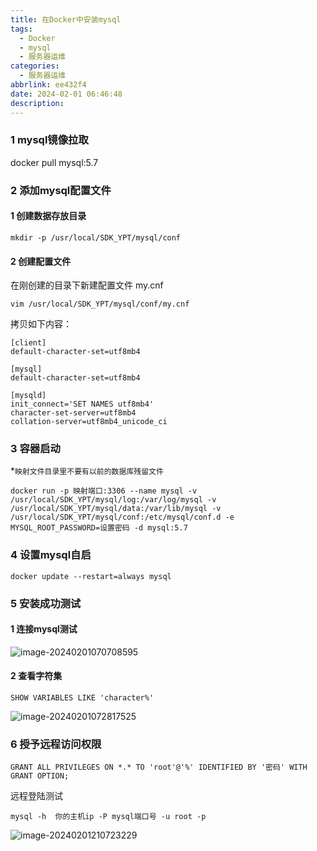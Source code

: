 ```yaml
---
title: 在Docker中安装mysql
tags:
  - Docker
  - mysql
  - 服务器运维
categories:
  - 服务器运维
abbrlink: ee432f4
date: 2024-02-01 06:46:48
description:
---
```


### 1 mysql镜像拉取

docker pull mysql:5.7

### 2 添加mysql配置文件

#### 1 创建数据存放目录

```
mkdir -p /usr/local/SDK_YPT/mysql/conf
```

#### 2 创建配置文件

在刚创建的目录下新建配置文件 my.cnf

```
vim /usr/local/SDK_YPT/mysql/conf/my.cnf
```

拷贝如下内容：

```
[client]
default-character-set=utf8mb4

[mysql]
default-character-set=utf8mb4

[mysqld]
init_connect='SET NAMES utf8mb4'
character-set-server=utf8mb4
collation-server=utf8mb4_unicode_ci
```

### 3 容器启动

*`映射文件目录里不要有以前的数据库残留文件`

```
docker run -p 映射端口:3306 --name mysql -v /usr/local/SDK_YPT/mysql/log:/var/log/mysql -v /usr/local/SDK_YPT/mysql/data:/var/lib/mysql -v /usr/local/SDK_YPT/mysql/conf:/etc/mysql/conf.d -e MYSQL_ROOT_PASSWORD=设置密码 -d mysql:5.7
```

### 4 设置mysql自启

```
docker update --restart=always mysql
```

### 5 安装成功测试

#### 1 连接mysql测试

![image-20240201070708595](https://blog-resources.this0.com/image/202405082036678.png?x-oss-process=style/this0-blog)

#### 2 查看字符集

```
SHOW VARIABLES LIKE 'character%'
```

![image-20240201072817525](https://blog-resources.this0.com/image/202405082037348.png?x-oss-process=style/this0-blog)

### 6 授予远程访问权限

```
GRANT ALL PRIVILEGES ON *.* TO 'root'@'%' IDENTIFIED BY '密码' WITH GRANT OPTION;
```

远程登陆测试

```
mysql -h  你的主机ip -P mysql端口号 -u root -p
```

![image-20240201210723229](https://blog-resources.this0.com/image/202405082037526.png?x-oss-process=style/this0-blog)
